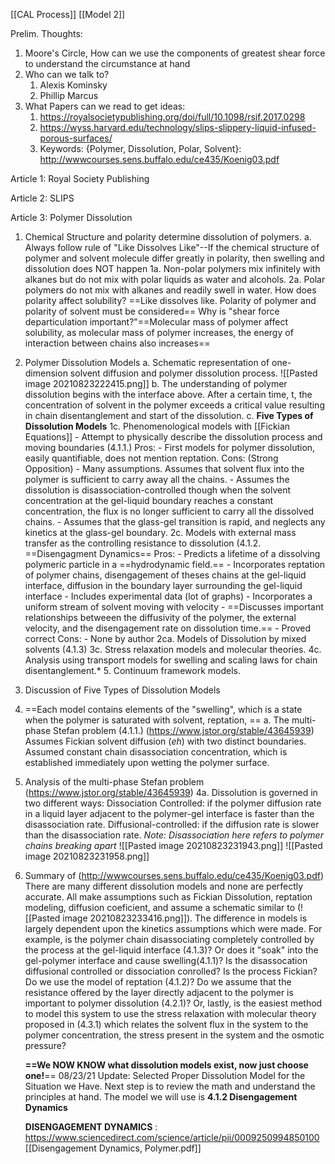 [[CAL Process]] [[Model 2]]

Prelim. Thoughts: 
1. Moore's Circle, How can we use the components of greatest shear force to understand the circumstance at hand
2. Who can we talk to? 
	1. Alexis Kominsky
	2. Phillip Marcus
3. What Papers can we read to get ideas: 
	1. https://royalsocietypublishing.org/doi/full/10.1098/rsif.2017.0298
	2. https://wyss.harvard.edu/technology/slips-slippery-liquid-infused-porous-surfaces/
	3. Keywords: {Polymer, Dissolution, Polar, Solvent}: http://wwwcourses.sens.buffalo.edu/ce435/Koenig03.pdf

Article 1: Royal Society Publishing

Article 2: SLIPS 

Article 3: Polymer Dissolution 
1. Chemical Structure and polarity determine dissolution of polymers.
	a. Always follow rule of "Like Dissolves Like"--If the chemical structure of polymer and solvent molecule differ greatly in polarity, then swelling and dissolution does NOT happen
		1a. Non-polar polymers mix infinitely with alkanes but do not mix with polar liquids as water and alcohols. 
		2a. Polar polymers do not mix with alkanes and readily swell in water.
		How does polarity affect solubility? ==Like dissolves like. Polarity of polymer and polarity of solvent must be considered==
		Why is "shear force departiculation important?"==Molecular mass of polymer affect solubility, as molecular mass of polymer increases, the energy of interaction between chains also increases==
2. Polymer Dissolution Models
	a. Schematic representation of one-dimension solvent diffusion and polymer dissolution process. ![[Pasted image 20210823222415.png]]
	b. The understanding of polymer dissolution begins with the interface above. After a certain time, t, the concentration of solvent in the polymer exceeds a critical value resulting in chain disentanglement and start of the dissolution. 
	c. **Five Types of Dissolution Models**
		1c. Phenomenological models with [[Fickian Equations]]
			- Attempt to physically describe the dissolution process and moving boundaries (4.1.1.) 
				Pros: 
				- First models for polymer dissolution, easily quantifiable, does not mention reptation.
				Cons: (Strong Opposition)
				- Many assumptions. Assumes that solvent flux into the polymer is  sufficient to carry away all the chains. 
				- Assumes the dissolution is disassociation-controlled though when the solvent concentration at the gel-liquid boundary reaches a constant concentration, the flux is no longer sufficient to carry all the dissolved chains.
				- Assumes that the glass-gel transition is rapid, and neglects any kinetics at the glass-gel boundary.
		2c. Models with external mass transfer as the controlling resistance to dissolution (4.1.2. ==Disengagment Dynamics==
			Pros: 
			- Predicts a lifetime of a dissolving polymeric particle in a ==hydrodynamic field.==
			- Incorporates reptation of polymer chains, disengagement of theses chains at the gel-liquid interface, diffusion in the boundary layer surrounding the gel-liquid interface
			- Includes experimental data (lot of graphs)
			- Incorporates a uniform stream of solvent moving with velocity
			- ==Discusses important relationships betweeen the diffusivity of the polymer, the external velocity, and the disengagement rate on dissolution time.==
			- Proved correct
			Cons:
			- None by author
		2ca. Models of Dissolution by mixed solvents (4.1.3) 
		3c. Stress relaxation models and molecular theories.
		4c. Analysis using transport models for swelling and scaling laws for chain disentanglement.*
		5. Continuum framework models. 

3. Discussion of Five Types of Dissolution Models
4. ==Each model contains elements of the "swelling", which is a state when the polymer is saturated with solvent, reptation, ==
	a. The multi-phase Stefan problem (4.1.1.) (https://www.jstor.org/stable/43645939) 
		Assumes Fickian solvent diffusion (*eh*) with two distinct boundaries. Assumed constant chain disassociation concentration, which is established immediately upon wetting the polymer surface. 
4. Analysis of the multi-phase Stefan problem (https://www.jstor.org/stable/43645939)
	4a. Dissolution is governed in two different ways:
	Dissociation Controlled: if the polymer diffusion rate in a liquid layer adjacent to the polymer-gel interface is faster than the disassociation rate.
	Diffusional-controlled: if the diffusion rate is slower than the disassociation rate. 
	*Note: Disassociation here refers to polymer chains breaking apart*
	![[Pasted image 20210823231943.png]] ![[Pasted image 20210823231958.png]]
	
5. Summary of (http://wwwcourses.sens.buffalo.edu/ce435/Koenig03.pdf)
	There are many different dissolution models and none are perfectly accurate. All make assumptions such as Fickian Dissolution, reptation modeling, diffusion coeficient, and assume a schematic similar to (![[Pasted image 20210823233416.png]]). The difference in models is largely dependent upon the kinetics assumptions which were made. For example, is the polymer chain disassociating completely controlled by the process at the gel-liquid interface (4.1.3)? Or does it "soak" into the gel-polymer interface and cause swelling(4.1.1)? Is the disassocation diffusional controlled or dissociation conrolled? Is the process Fickian? Do we use the model of reptation (4.1.2)? Do we assume that the resistance offered by the layer directly adjacent to the polymer is important to polymer dissolution (4.2.1)? Or, lastly, is the easiest method to model this system to use the stress relaxation with molecular theory proposed in (4.3.1) which relates the solvent flux in the system to the polymer concentration, the stress present in the system and the osmotic pressure?
	
	**==We NOW KNOW what dissolution models exist, now just choose one!**==
	08/23/21 Update: Selected Proper Dissolution Model for the Situation we Have. Next step is to review the math and understand the principles at hand. The model we will use is **4.1.2 Disengagement Dynamics**
	
	**DISENGAGEMENT DYNAMICS** : https://www.sciencedirect.com/science/article/pii/0009250994850100 [[Disengagement Dynamics, Polymer.pdf]]
	
	